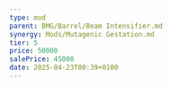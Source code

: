```yaml
---
type: mod
parent: BMG/Barrel/Beam Intensifier.md
synergy: Mods/Mutagenic Gestation.md
tier: 5
price: 50000
salePrice: 45000
date: 2025-04-23T00:39+0100
---
```

